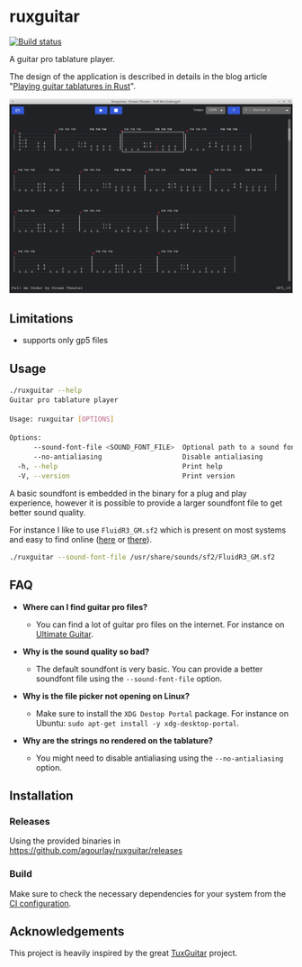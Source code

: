 # ruxguitar

[![Build status](https://github.com/agourlay/ruxguitar/actions/workflows/ci.yml/badge.svg)](https://github.com/agourlay/ruxguitar/actions/workflows/ci.yml)

A guitar pro tablature player.

The design of the application is described in details in the blog article "[Playing guitar tablatures in Rust](https://agourlay.github.io/ruxguitar-tablature-player/)".

![screenshot](screenshot.png)

## Limitations

- supports only gp5 files

## Usage

```bash
./ruxguitar --help
Guitar pro tablature player

Usage: ruxguitar [OPTIONS]

Options:
      --sound-font-file <SOUND_FONT_FILE>  Optional path to a sound font file
      --no-antialiasing                    Disable antialiasing
  -h, --help                               Print help
  -V, --version                            Print version
```

A basic soundfont is embedded in the binary for a plug and play experience, however it is possible to provide a larger soundfont file to get better sound quality.

For instance I like to use `FluidR3_GM.sf2` which is present on most systems and easy to find online ([here](https://musical-artifacts.com/artifacts/738) or [there](https://member.keymusician.com/Member/FluidR3_GM/index.html)).

```bash
./ruxguitar --sound-font-file /usr/share/sounds/sf2/FluidR3_GM.sf2
```

## FAQ

- **Where can I find guitar pro files?**
  - You can find a lot of guitar pro files on the internet. For instance on [Ultimate Guitar](https://www.ultimate-guitar.com/).

- **Why is the sound quality so bad?**
  - The default soundfont is very basic. You can provide a better soundfont file using the `--sound-font-file` option.

- **Why is the file picker not opening on Linux?**
  - Make sure to install the `XDG Destop Portal` package. For instance on Ubuntu: `sudo apt-get install -y xdg-desktop-portal`.

- **Why are the strings no rendered on the tablature?**
  - You might need to disable antialiasing using the `--no-antialiasing` option.

## Installation

### Releases

Using the provided binaries in https://github.com/agourlay/ruxguitar/releases

### Build

Make sure to check the necessary dependencies for your system from the [CI configuration](https://github.com/agourlay/ruxguitar/blob/master/.github/workflows/ci.yml).

## Acknowledgements

This project is heavily inspired by the great [TuxGuitar](https://sourceforge.net/p/tuxguitar/code/HEAD/tree/trunk/) project.
